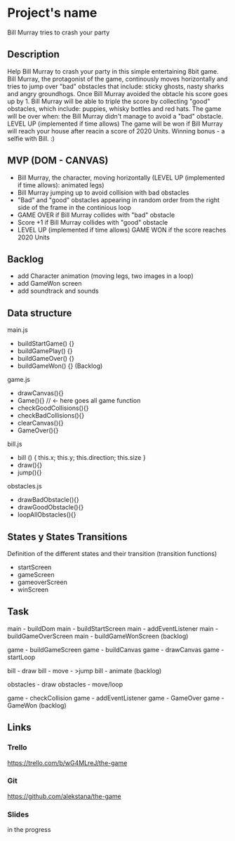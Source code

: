 # Project's name
Bill Murray tries to crash your party

## Description
Help Bill Murray to crash your party in this simple entertaining 8bit game. Bill Murray, the protagonist of the game, continously moves horizontally and tries to jump over "bad" obstacles that include: sticky ghosts, nasty sharks and angry groundhogs. Once Bill Murray avoided the obtacle his score goes up by 1. Bill Murray will be able to triple the score by collecting "good" obstacles, which include: puppies, whisky bottles and red hats.
The game will be over when: the Bill Murray didn't manage to avoid a "bad" obstacle.
LEVEL UP (implemented if time allows)
The game will be won if Bill Murray will reach your house after reacin a score of 2020 Units. Winning bonus - a selfie with Bill. :)


## MVP (DOM - CANVAS)
 - Bill Murray, the character, moving horizontally (LEVEL UP (implemented if time allows): animated legs)
 - Bill Murray jumping up to avoid collision with bad obstacles
 - "Bad" and "good" obstacles appearing in random order from the right side of the frame in the continious loop
 - GAME OVER if Bill Murray collides with "bad" obstacle
 - Score +1 if  Bill Murray collides with "good" obstacle
 - LEVEL UP (implemented if time allows) GAME WON if the score reaches 2020 Units


## Backlog
- add Character animation (moving legs, two images in a loop)
- add GameWon screen
- add soundtrack and sounds

## Data structure
main.js
 - buildStartGame() {}
 - buildGamePlay() {}
 - buildGameOver() {}
 - buildGameWon() {} (Backlog)


game.js
 - drawCanvas(){}
 - Game(){} // <- here goes all game function
 - checkGoodCollisions(){}
 - checkBadCollisions(){}
 - clearCanvas(){}
 - GameOver(){}

bill.js
 - bill () { this.x; this.y; this.direction; this.size }
 - draw(){}
 - jump(){}


obstacles.js
- drawBadObstacle(){}
- drawGoodObstacle(){}
- loopAllObstacles(){}

## States y States Transitions
Definition of the different states and their transition (transition functions)

- startScreen
- gameScreen
- gameoverScreen
- winScreen


## Task
main - buildDom
main - buildStartScreen
main - addEventListener
main - buildGameOverScreen
main - buildGameWonScreen (backlog)

game - buildGameScreen
game - buildCanvas
game - drawCanvas
game - startLoop

bill - draw
bill - move - >jump
bill - animate (backlog)

obstacles - draw
obstacles - move/loop

game - checkCollision
game - addEventListener
game - GameOver
game - GameWon (backlog)



## Links


### Trello
https://trello.com/b/wG4MLreJ/the-game


### Git
https://github.com/alekstana/the-game

### Slides
in the progress